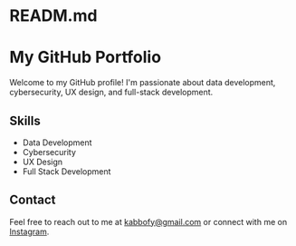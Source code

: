 # READM.md
# My GitHub Portfolio

Welcome to my GitHub profile! I'm passionate about data development, cybersecurity, UX design, and full-stack development.

## Skills
- Data Development
- Cybersecurity
- UX Design
- Full Stack Development

## Contact
Feel free to reach out to me at [kabbofy@gmail.com](mailto:kabbofy@gmail.com) or connect with me on [Instagram](https://instagram.com/kabbo.f.y?igshid=YzAwZjE1ZTI0Zg==).
